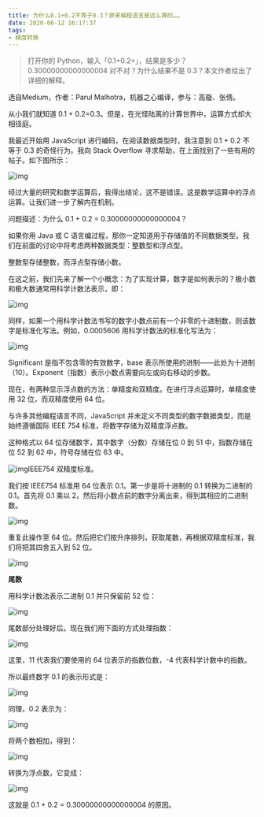 ```yaml
---
title: 为什么0.1+0.2不等于0.3？原来编程语言是这么算的……
date: 2020-06-12 16:17:37
tags:
- 精度转换
---
```


> 打开你的 Python，输入「0.1+0.2=」，结果是多少？0.30000000000000004 对不对？为什么结果不是 0.3？本文作者给出了详细的解释。

选自Medium，作者：Parul Malhotra，机器之心编译，参与：高璇、张倩。

从小我们就知道 0.1 + 0.2=0.3。但是，在光怪陆离的计算世界中，运算方式却大相径庭。

我最近开始用 JavaScript 进行编码，在阅读数据类型时，我注意到 0.1 + 0.2 不等于 0.3 的奇怪行为。我向 Stack Overflow 寻求帮助，在上面找到了一些有用的帖子。如下图所示：

![img](https://img-1251598303.cos.ap-guangzhou.myqcloud.com/v2-e1eeb23500ed4770ce9036f9e39e09bf_1440w.jpg)

经过大量的研究和数学运算后，我得出结论，这不是错误。这是数学运算中的浮点运算。让我们进一步了解内在机制。

问题描述：为什么 0.1 + 0.2 = 0.30000000000000004？

如果你用 Java 或 C 语言编过程，那你一定知道用于存储值的不同数据类型。我们在前面的讨论中将考虑两种数据类型：整数型和浮点型。

整数型存储整数，而浮点型存储小数。

在这之前，我们先来了解一个小概念：为了实现计算，数字是如何表示的？极小数和极大数通常用科学计数法表示，即：

![img](https://img-1251598303.cos.ap-guangzhou.myqcloud.com/v2-eafa14f78c5c45e798be4a80e5040c1f_1440w-20200612161954654.jpg)

同样，如果一个用科学计数法书写的数字小数点前有一个非零的十进制数，则该数字是标准化写法。例如，0.0005606 用科学计数法的标准化写法为：

![img](https://img-1251598303.cos.ap-guangzhou.myqcloud.com/v2-d85177c34b2a7f3b8a971de1a1432c93_1440w.jpg)

Significant 是指不包含零的有效数字，base 表示所使用的进制——此处为十进制（10）。Exponent（指数）表示小数点需要向左或向右移动的步数。

现在，有两种显示浮点数的方法：单精度和双精度。在进行浮点运算时，单精度使用 32 位，而双精度使用 64 位。

与许多其他编程语言不同，JavaScript 并未定义不同类型的数字数据类型，而是始终遵循国际 IEEE 754 标准，将数字存储为双精度浮点数。

这种格式以 64 位存储数字，其中数字（分数）存储在位 0 到 51 中，指数存储在位 52 到 62 中，符号存储在位 63 中。

![img](https://pic2.zhimg.com/80/v2-d52ba4a039fe1942fb94f00772f1b119_1440w.jpg)IEEE754 双精度标准。

我们按 IEEE754 标准用 64 位表示 0.1。第一步是将十进制的 0.1 转换为二进制的 0.1。首先将 0.1 乘以 2，然后将小数点前的数字分离出来，得到其相应的二进制数。

![img](https://pic2.zhimg.com/80/v2-668516facc6902f0c28ea27284b22bf5_1440w.jpg)

重复此操作至 64 位。然后把它们按升序排列，获取尾数，再根据双精度标准，我们将把其四舍五入到 52 位。

![img](https://pic2.zhimg.com/80/v2-a8687390044966db3783eb70869b00e1_1440w.jpg)

**尾数**

用科学计数法表示二进制 0.1 并只保留前 52 位：

![img](https://pic2.zhimg.com/80/v2-384942084a81b4262b2b04f2dc0f711d_1440w.jpg)

尾数部分处理好后。现在我们用下面的方式处理指数：

![img](https://pic2.zhimg.com/80/v2-53acfe9cd8b4e13cee711e1bcd9a48b9_1440w.jpg)

这里，11 代表我们要使用的 64 位表示的指数位数，-4 代表科学计数中的指数。

所以最终数字 0.1 的表示形式是：

![img](https://pic4.zhimg.com/80/v2-0de508cc8c9be722aa549607c38d7eb3_1440w.jpg)

同理，0.2 表示为：

![img](https://pic4.zhimg.com/80/v2-a7b62b5442c55addfd98894fbd0e4cdb_1440w.jpg)

将两个数相加，得到：

![img](https://pic4.zhimg.com/80/v2-b4a597185d53d4f696d99268fc0314f7_1440w.jpg)

转换为浮点数，它变成：

![img](https://pic3.zhimg.com/80/v2-5765a70fb2436d82ad9146eb5799e282_1440w.jpg)

这就是 0.1 + 0.2 = 0.30000000000000004 的原因。
